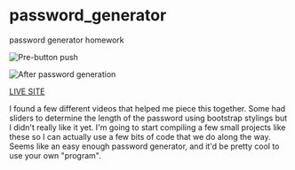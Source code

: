 # password_generator
password generator homework

![Pre-button push](https://gyazo.com/9909dd98fdd736e525506e98ece364aa)

![After password generation](https://gyazo.com/ded0558715fabfeaa2a2549d6503f6f0)

[LIVE SITE](https://thetylerb.github.io/password_generator/)


I found a few different videos that helped me piece this together. Some had sliders to determine the length of the password using bootstrap stylings but I didn't really like it yet. I'm going to start compiling a few small projects like these so I can actually use a few bits of code that we do along the way. Seems like an easy enough password generator, and it'd be pretty cool to use your own "program". 